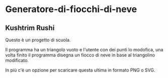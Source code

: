 # Generatore-di-fiocchi-di-neve

## Kushtrim Rushi

Questo è un progetto di scuola.

Il programma ha un triangolo vuoto e l'utente con dei punti lo modofica, una volta finito il programma disegna un fiocco di neve in base al triangolino modificato.

In più c'è un opzione per scaricare questa ultima in formato PNG o SVG.
